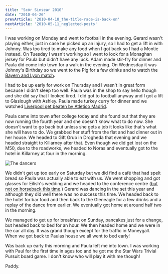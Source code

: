 ```yaml
---
title: "Scór Sinsear 2010"
date: "2010-04-26"
prevArticle: '2010-04-18_the-title-race-is-back-on'
nextArticle: '2010-05-11_neglected-posts'
---
```

I was working on Monday and went to football in the evening. Gerard wasn't playing either, just in case he picked up an injury, so I had to get a lift in with Johnny. Was too tired to make any food when I got back so I had a Montie instead. On Tuesday I wasn't working so I went to look for a Monaghan jersey for Paula but didn't have any luck. Adam made stir-fry for dinner and Paula did come into town for a walk in the evening. On Wednesday it was Johnny's Birthday so we went to the Pig for a few drinks and to watch the [Bayern and Lyon match](http://www.rte.ie/sport/soccer/2010/0421/bayern.html).

I had to be up early for work on Thursday and I wasn't in great form because I didn't sleep too well. Paula was in the shop to say hello though and she did say that I looked tired. I did got to football anyway and I got a lift to Glaslough with Ashley. Paula made turkey curry for dinner and we watched [Liverpool get beaten by Atletico Madrid](http://www.rte.ie/sport/soccer/2010/0422/liverpool_atletico.html).

Paula came into town after college today and she found out that they are now running the fourth year and she doesn't know what to do now. She doesn't want to go back but unless she gets a job it looks like that's what she will have to do. We grabbed her stuff from the flat and had dinner out in her house. We headed to Gift Grub in Drogheda that evening and we headed straight to Killarney after that. Even though we did get lost on the M50, due to the roadworks, we headed to Noras and eventually got to the hotel in Killarney at four in the morning.

![The dancers](/images/P4250518.JPG "Dancing the set in the hotel")

We didn't get up too early on Saturday but we did find a café that had spelt bread so Paula was actually able to eat with us. We went shopping and got glasses for Eilish's wedding and we headed to the conference centre ([but not on horseback this time](http://paddy1138.blogspot.com/2009/04/scor-sinsear-2009.html).) Gerard was dancing in the set this year and although they did well there was no success this time. We headed back to the hotel for bar food and then back to the Gleneagle for a few drinks and a replay of the dance from earlier. We eventually got home at around half two in the morning.

We managed to get up for breakfast on Sunday, pancakes just for a change, but headed back to bed for an hour. We then headed home and we were in the car all day. It was grand though except for the traffic in Moneygall. When we got back to Paulas house we all went to bed early!

Was back up early this morning and Paula left me into town. I was working with Paul for the first time in ages too and he got me the Star Wars Trivial Pursuit board game. I don't know who will play it with me though!

Paddy.